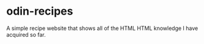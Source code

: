 # odin-recipes

A simple recipe website that shows all of the HTML HTML knowledge I have acquired so far.
